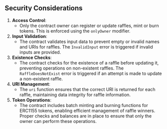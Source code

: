 ## Security Considerations
1. **Access Control**: 
   - Only the contract owner can register or update raffles, mint or burn tokens. This is enforced using the `onlyOwner` modifier.
2. **Input Validation**: 
   - The contract validates input data to prevent empty or invalid names and URIs for raffles. The `InvalidInput` error is triggered if invalid inputs are provided.
3. **Existence Checks**: 
   - The contract checks for the existence of a raffle before updating it, preventing operations on non-existent raffles. The `RaffleDoesNotExist` error is triggered if an attempt is made to update a non-existent raffle.
4. **URI Management**: 
   - The `uri` function ensures that the correct URI is returned for each raffle, maintaining data integrity for raffle information.
5. **Token Operations**: 
   - The contract includes batch minting and burning functions for ERC1155 tokens, enabling efficient management of raffle winners. Proper checks and balances are in place to ensure that only the owner can perform these operations.
